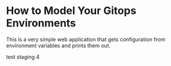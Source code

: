 # How to Model Your Gitops Environments

This is a very simple web application that gets configuration from environment variables and prints them out.

test staging 4
